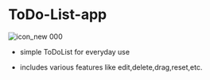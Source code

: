 # ToDo-List-app

![icon_new 000](https://user-images.githubusercontent.com/54323039/85901080-a67d9880-b81e-11ea-9ea8-195209bb39fa.jpg)

- simple ToDoList for everyday use

- includes various features like edit,delete,drag,reset,etc.

